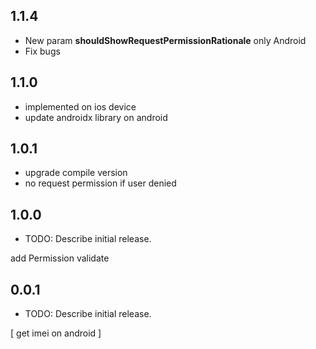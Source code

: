 ## 1.1.4

- New param **shouldShowRequestPermissionRationale** only Android
- Fix bugs

## 1.1.0

- implemented on ios device
- update androidx library on android

## 1.0.1

- upgrade compile version
- no request permission if user denied

## 1.0.0

* TODO: Describe initial release.

add Permission validate

## 0.0.1

* TODO: Describe initial release.

[ get imei on android ]